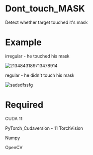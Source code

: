 # Dont_touch_MASK
Detect whether target touched it's mask

# Example
irregular - he touched his mask

![2134843189713478914](https://user-images.githubusercontent.com/56443524/99533815-d30e9880-29e9-11eb-9da4-76b4f47d8c5a.PNG)

regular - he didn't touch his mask

![sadsdfssfg](https://user-images.githubusercontent.com/56443524/99534023-1bc65180-29ea-11eb-94d7-411f1edcebd0.PNG)

# Required

CUDA 11

PyTorch_Cudaversion - 11
   TorchVision
  
Numpy

OpenCV
